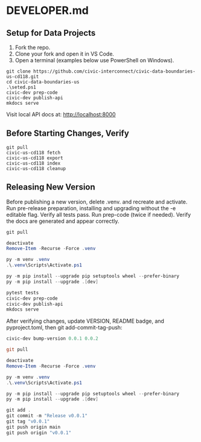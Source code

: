 # DEVELOPER.md

## Setup for Data Projects

1. Fork the repo.
2. Clone your fork and open it in VS Code.
3. Open a terminal (examples below use PowerShell on Windows).

```
git clone https://github.com/civic-interconnect/civic-data-boundaries-us-cd118.git
cd civic-data-boundaries-us
.\seted.ps1
civic-dev prep-code
civic-dev publish-api
mkdocs serve
```

Visit local API docs at: <http://localhost:8000>

## Before Starting Changes, Verify

```shell
git pull
civic-us-cd118 fetch
civic-us-cd118 export
civic-us-cd118 index
civic-us-cd118 cleanup
```


## Releasing New Version

Before publishing a new version, delete .venv. and recreate and activate.
Run pre-release preparation, installing and upgrading without the -e editable flag.
Verify all tests pass. Run prep-code (twice if needed).
Verify the docs are generated and appear correctly.

```powershell
git pull

deactivate
Remove-Item -Recurse -Force .venv

py -m venv .venv
.\.venv\Scripts\Activate.ps1

py -m pip install --upgrade pip setuptools wheel --prefer-binary
py -m pip install --upgrade .[dev]

pytest tests
civic-dev prep-code
civic-dev publish-api
mkdocs serve
```

After verifying changes, update VERSION, README badge, and pyproject.toml, then git add-commit-tag-push:

```powershell
civic-dev bump-version 0.0.1 0.0.2

git pull

deactivate
Remove-Item -Recurse -Force .venv

py -m venv .venv
.\.venv\Scripts\Activate.ps1

py -m pip install --upgrade pip setuptools wheel --prefer-binary
py -m pip install --upgrade .[dev]

git add .
git commit -m "Release v0.0.1"
git tag "v0.0.1"
git push origin main
git push origin "v0.0.1"
```

